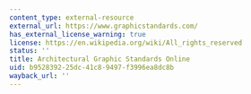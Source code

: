 ```yaml
---
content_type: external-resource
external_url: https://www.graphicstandards.com/
has_external_license_warning: true
license: https://en.wikipedia.org/wiki/All_rights_reserved
status: ''
title: Architectural Graphic Standards Online
uid: b9528392-25dc-41c8-9497-f3996ea8dc8b
wayback_url: ''
---
```

